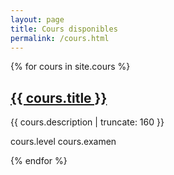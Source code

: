```yaml
---
layout: page
title: Cours disponibles
permalink: /cours.html
---
```


{% for cours in site.cours %}

<a href="{{ cours.url | prepend: site.baseurl }}">
  <h2>{{ cours.title }}</h2>
</a>

<p class="post-excerpt">{{ cours.description | truncate: 160 }}</p>
cours.level
cours.examen

{% endfor %}  
